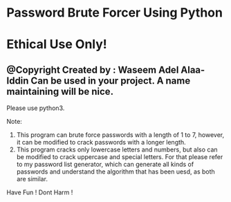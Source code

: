 # Password Brute Forcer Using Python
# Ethical Use Only! 


@Copyright
Created by : 
Waseem Adel Alaa-Iddin
Can be used in your project. 
A name maintaining will be nice.
--------------------------------


Please use python3. 

Note:
1) This program can brute force passwords with a length of 1 to 7, however, it can be modified to crack passwords with a longer length.
2) This program cracks only lowercase letters and numbers, but also can be modified to crack uppercase and special letters. For that please refer to my password list generator, which can generate all kinds of passwords and understand the algorithm that has been uesd, as both are similar.



Have Fun !
Dont Harm !
